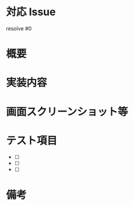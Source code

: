 # 対応 Issue

<!-- 対応したIssue番号を記載 -->

resolve #0

# 概要

<!-- 開発内容の概要を記載 -->

# 実装内容

<!-- 具体的な開発内容を記載 -->

# 画面スクリーンショット等

<!-- URLとともに貼る（なければ空欄でよい） -->

# テスト項目

<!-- テストしてほしい内容を記載 -->

- [ ]
- [ ]
- [ ]

# 備考
